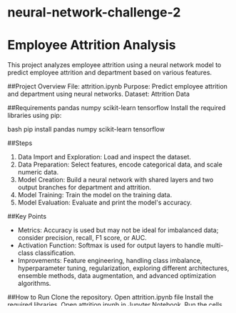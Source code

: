 # neural-network-challenge-2

# Employee Attrition Analysis
This project analyzes employee attrition using a neural network model to predict employee attrition and department based on various features.

##Project Overview
File: attrition.ipynb
Purpose: Predict employee attrition and department using neural networks.
Dataset: Attrition Data

##Requirements
pandas
numpy
scikit-learn
tensorflow
Install the required libraries using pip:

bash
pip install pandas numpy scikit-learn tensorflow


##Steps
1. Data Import and Exploration: Load and inspect the dataset.
2. Data Preparation: Select features, encode categorical data, and scale numeric data.
3. Model Creation: Build a neural network with shared layers and two output branches for department and attrition.
4. Model Training: Train the model on the training data.
5. Model Evaluation: Evaluate and print the model's accuracy.
   
##Key Points
- Metrics: Accuracy is used but may not be ideal for imbalanced data; consider precision, recall, F1 score, or AUC.
- Activation Function: Softmax is used for output layers to handle multi-class classification.
- Improvements: Feature engineering, handling class imbalance, hyperparameter tuning, regularization, exploring different architectures, ensemble methods, data augmentation, and advanced optimization algorithms.
  
##How to Run
Clone the repository.
Open attrition.ipynb file 
Install the required libraries.
Open attrition.ipynb in Jupyter Notebook.
Run the cells sequentially to execute the analysis.
